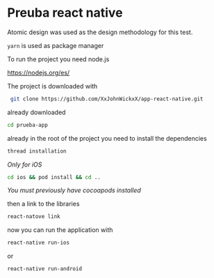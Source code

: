 # Preuba react native

Atomic design was used as the design methodology for this test.

```yarn``` is used as package manager


To run the project you need node.js

 https://nodejs.org/es/

The project is downloaded with

```bash
 git clone https://github.com/XxJohnWickxX/app-react-native.git
 ```
 

already downloaded

```bash
cd prueba-app
```

already in the root of the project you need to install the dependencies

```bash
thread installation
````

*Only for iOS*
```bash
cd ios && pod install && cd ..
````

*You must previously have cocoapods installed*

then a link to the libraries
```bash
react-natove link
````

now you can run the application with
```bash
react-native run-ios
````

or
```bash
react-native run-android
```
